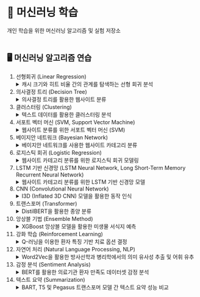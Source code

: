 <h1>🤖 머신러닝 학습</h1>
개인 학습을 위한 머신러닝 알고리즘 및 실험 저장소<br/><br/>

<h2>🖥️ 머신러닝 알고리즘 연습</h2>
<ol>
  <li>선형회귀 (Linear Regression)</li>
  <details>
  <summary>캐시 크기와 히트 비율 간의 관계를 탐색하는 선형 회귀 분석</summary>
    <p>
      합성된 데이터셋을 사용하여 캐시 크기와 히트 비율 간의 관계를 선형 회귀 분석으로 탐색합니다. 
      다양한 캐시 크기에 대한 히트 비율을 기록하고, 이를 바탕으로 선형 회귀 모델을 구축하였습니다. 
      분석 결과, 계수, 평균 제곱 오차, R-제곱 값들이 제시되었으며, 실제 데이터와 함께 선형 회귀선, 잔차, 예측 지점이 시각적으로 표현되었습니다. 
      합성 데이터셋을 사용한 이 실험은 캐시 크기와 히트 비율 간의 관계를 이해하는 데 도움을 주며, 모델의 성능과 예측 정확도를 평가하는 데 기여합니다.
    </p>
  </details>
  <li>의사결정 트리 (Decision Tree)</li>
  <details>
  <summary>의사결정 트리를 활용한 웹사이트 분류</summary>
    <p>
      Hetul Mehta의 Kaggle 데이터셋 "Website Classification"을 기반으로 한 웹사이트 분류를 수행합니다. 
      데이터를 훈련 및 테스트 세트로 나누고 TF-IDF 벡터화한 후 의사결정 트리 모델을 학습합니다. 
      모델의 정확도를 평가하고, 분류 보고서 및 혼동 행렬을 출력하여 결과를 상세하게 제시합니다. 
      생성된 의사결정 트리 그래픽은 모델의 결정 과정을 시각적으로 나타냅니다.
    </p>
  </details>
  <li>클러스터링 (Clustering)</li>
  <details>
  <summary>텍스트 데이터를 활용한 클러스터링 분석</summary>
    <p>
      Kaggle에서 다운로드한 'IAB 텍스트/웹사이트 분류' 데이터셋을 기반으로 한 클러스터링 분석입니다.
      데이터를 전처리하고 TF-IDF 벡터화한 후, KMeans 클러스터링을 적용하여 웹사이트를 그룹화합니다. 
      Elbow Method 및 Silhouette Score를 사용하여 최적의 클러스터 수를 찾고, 최적 클러스터 수로 모델을 학습합니다. 
      t-SNE를 활용하여 클러스터 결과를 2D로 시각화하고, 각 클러스터의 특징을 요약하여 CSV 파일로 출력합니다. 
      또한, 무작위 샘플링 및 클러스터링된 데이터를 CSV 파일로 내보내어 결과를 확인합니다.
    </p>
  </details>
  <li>서포트 벡터 머신 (SVM, Support Vector Machine)</li>
  <details>
  <summary>웹사이트 분류를 위한 서포트 벡터 머신 (SVM)</summary>
    <p>
      Hetul Mehta의 Kaggle에서 가져온 "웹사이트 분류" 데이터셋을 활용하여 웹사이트 분류를 위해 서포트 벡터 머신 (SVM)을 사용합니다. 
      데이터를 읽고 전처리하며, TF-IDF 벡터화를 수행하고, 선형 커널을 사용한 SVM 분류기를 훈련합니다. 
      모델의 정확도를 평가하고, 분류 보고서 및 혼동 행렬이 제시됩니다. 
      또한, 스크립트는 t-SNE를 사용하여 SVM의 결정 경계를 시각화하여 분류기의 행동을 파악합니다.
    </p>
  </details>
  <li>베이지안 네트워크 (Bayesian Network)</li>
  <details>
  <summary>베이지안 네트워크를 사용한 웹사이트 카테고리 분류</summary>
    <p>
      Hetul Mehta의 Kaggle에서 수집한 "웹사이트 분류" 데이터셋을 기반으로 한 베이지안 네트워크 모델을 구축하여 웹사이트의 특징과 카테고리 간의 관계를 모델링합니다. 
      데이터를 불러오고 전처리한 후, 언어 감지를 통해 영어 단어를 추출하여 베이지안 네트워크의 학습 데이터로 활용합니다. 
      모델 학습 이후, 조건부 확률을 계산하고 시각적으로 나타내기 위해 네트워크 그래프를 생성합니다. 
      생성된 그래프는 'Streaming Services' 및 'Other Categories'에 대한 조건부 확률을 시각적으로 표현하여 웹사이트의 특정 키워드가 특정 카테고리에 속할 확률을 제시합니다.
    </p>
  </details>
  <li>로지스틱 회귀 (Logistic Regression)</li>
  <details>
  <summary>웹사이트 카테고리 분류를 위한 로지스틱 회귀 모델링</summary>
    <p>
      Hetul Mehta의 Kaggle에서 수집한 "웹사이트 분류" 데이터셋을 활용하여 로지스틱 회귀 모델을 훈련하고 웹사이트의 특징을 기반으로 'Streaming Services'와 'Other Categories'를 분류합니다. 
      데이터를 불러오고 전처리한 후, TF-IDF 벡터화를 통해 텍스트 데이터를 수치형으로 변환합니다. 
      훈련된 로지스틱 회귀 모델을 평가하고, 정확도, 분류 보고서, 혼동 행렬을 출력합니다. 
      또한, 의사결정 트리와 서포트 벡터 머신 테스트 결과와 비교하여 이 실험의 결과를 종합적으로 고려했습니다.
    </p>
  </details>
  <li>LSTM 기반 신경망 (LSTM Neural Network, Long Short-Term Memory Recurrent Neural Network)</li>
  <details>
  <summary>웹사이트 카테고리 분류를 위한 LSTM 기반 신경망 모델</summary>
    <p>
      Hetul Mehta의 Kaggle에서 수집한 "웹사이트 분류" 데이터셋을 기반으로 한 웹사이트 카테고리 분류를 위한 LSTM 기반 신경망 모델을 구축하였습니다. 
      데이터는 GloVe 워드 임베딩을 활용하여 토큰화되었고, 훈련 및 테스트를 위해 적절히 전처리되었습니다. 
      모델은 LSTM (Long Short-Term Memory) 레이어를 통과한 후 시그모이드 활성화 함수를 사용하는 Dense 레이어로 구성되었습니다. 
      훈련 결과를 시각적으로 나타낸 그래프와 테스트 데이터에 대한 정확도와 손실값이 제시되었습니다. 
      또한 이진 분류의 평가 지표로는 혼동 행렬과 ROC 커브를 활용하여 성능을 평가하였습니다.
    </p>
  </details>
  <li>CNN (Convolutional Neural Network)</li>
  <details>
  <summary>I3D (Inflated 3D CNN) 모델을 활용한 동작 인식</summary>
    <p>
      Kaggle 노트북 'Action Recognition with i3d-kinetics (400)'을 기반으로 한 I3D 모델을 활용한 동작 인식 실험입니다. 
      I3D 모델은 2D 이미지 분류 DNN을 기반으로 하는 공간-시간 아키텍처이며, RGB 프레임과 연속 RGB 프레임 사이의 광학 흐름 예측을 처리하는 두 개의 3D CNN을 결합합니다.
      이 모델은 사전 훈련된 Kinetics 데이터셋을 기반으로 하며, 실험에서는 해당 데이터셋의 동작 레이블을 활용하여 선택된 동영상에 대한 상위 5가지 동작을 예측하는 테스트를 수행했습니다. 
      실험에는 UCF101 데이터셋에서 선택한 비디오와 YouTube에서 가져온 '피아노 연주'와 '타이핑' 동영상이 포함되었습니다. 
      또한 결과를 평가하기 위해 Kinetics-400 데이터셋의 동작 레이블을 활용하여 모델의 예측 정확도를 확인하였습니다. 
      이를 통해 I3D 모델이 다양한 데이터에서 상위 동작을 어떻게 예측하는지를 시각적으로 확인할 수 있었습니다.
    </p>
  </details>
  <li>트랜스포머 (Transformer)</li>
  <details>
  <summary>DistilBERT을 활용한 종양 분류</summary>
    <p>
      Kaggle의 'Medical Text Dataset - Cancer Doc Classification'을 기반으로 한 DistilBERT 모델을 사용한 종양 분류 실험입니다. 
      DistilBERT은 BERT base 모델의 간추려진 버전으로, 작고 빠르며 가벼운 트랜스포머 모델입니다.
      실험에서는 DistilBERT를 사용하여 각 텍스트 데이터의 토큰화 및 분류를 수행하였습니다. 
      주어진 데이터셋은 'Thyroid_Cancer', 'Colon_Cancer', 'Lung_Cancer'과 같은 3가지 범주로 분류될 수 있는 암 관련 생물 의학 텍스트 문서를 포함하고 있습니다. 
      실험에서는 2개의 에포크로 축소하여 진행되었습니다. Google Colab의 제한으로 인해 3개의 에포크로 훈련하는 데 시간이 오래 걸렸습니다. 
      훈련 및 검증 데이터셋으로 나눈 후, DistilBERT 모델을 학습시키고 평가하여 정확도를 확인하였습니다. 
      실험 결과는 혼동 행렬과 분류 보고서를 통해 모델의 성능을 평가하고 있습니다.
    </p>
  </details>
    <li>앙상블 기법 (Ensemble Method)</li>
  <details>
  <summary>XGBoost 앙상블 모델을 활용한 미생물 서식지 예측</summary>
    <p>
      Kaggle의 'Human Microbiome Project' 데이터셋을 사용하여 인체 부위에서 분리된 미생물의 서식지를 분류하는 다중 클래스 분류 실험입니다. 
      데이터셋은 탐색 및 전처리 과정을 통해 결측값 제거, 원핫 인코딩 및 범주형 열과 수치형 열 분리를 수행하였습니다. 
      분류기로는 XGBoost를 사용하였으며, 개별 모델 및 앙상블 모델을 훈련하였습니다.
      각 모델에 대한 정확도, 분류 보고서, 혼동 행렬 및 ROC Curve를 통해 성능을 평가하였습니다. 
      실험 결과, 개별 모델과 앙상블 모델 모두 정확도 55.40%의 동일한 성능을 보였으며, 앙상블 모델이 개별 모델보다 더 나은 정확도와 ROC AUC를 보이지 않았습니다. 
      따라서, 앙상블 모델이 개별 모델보다 유의미한 성능 향상을 제공하지 않았다고 할 수 있으며, 다양한 인체 부위에서 분리된 미생물의 서식지를 정확하게 예측하는 것이 어려울 수 있다는 것을 알 수 있습니다.
    </p>
  </details>
      <li>강화 학습 (Reinforcement Learning)</li>
  <details>
  <summary>Q-러닝을 이용한 환자 특징 기반 치료 옵션 결정</summary>
    <p>
      Q-러닝 알고리즘을 적용하여 합성 의료 데이터셋에서 나이, 혈압, 콜레스테롤, BMI, 흡연 여부, 당뇨 등과 같은 일반적인 환자 특징을 기반으로 한 치료 옵션에 대한 결정을 내리는 것을 탐구합니다. 
      합성 데이터셋은 무작위로 생성되었으며, 나이, 혈압, 콜레스테롤, BMI, 흡연 상태, 그리고 당뇨와 같은 특징을 가진 가상의 환자 정보를 포함합니다. 
      실험 결과, 모델은 초기에는 보상의 큰 변동성을 보였지만, 에피소드 100 이후에는 안정적으로 수렴하며 평균 보상은 약간 감소하였습니다. 
      이러한 결과는 Q-러닝이 의료 데이터셋에서 학습 가능하며 시간이 지남에 따라 안정적인 성과를 보일 수 있음을 시사하나, 모델의 성능은 특정 환자 집단과 데이터셋의 크기 및 품질과 같은 추가 요인의 영향을 받을 수 있습니다.
    </p>
  </details>
        <li>자연어 처리 (Natural Language Processing, NLP)</li>
  <details>
  <summary>Word2Vec을 활용한 방사선학과 병리학에서의 의미 유사성 추출 및 어휘 유추</summary>
    <p>
      방사선학과 병리학의 텍스트 데이터에서 Word2Vec 임베딩을 활용하여 두 도메인 간의 용어와 개념 간의 유사성을 파악했습니다.
      텍스트 PDF에서 문장을 추출하고 전처리하여 Word2Vec 모델을 훈련하고 각 도메인에서 가장 일반적으로 사용되는 용어를 식별했습니다.
      두 도메인 간 용어의 코사인 유사성을 계산하고, 용어 유추 작업을 수행하여 모델이 다른 용어 간의 관련성을 추론할 수 있는지 평가했습니다.
      방사선학과 병리학에서 동일한 용어의 Word2Vec 임베딩 사이의 코사인 유사도가 낮은 것은 이러한 용어가 각 도메인에서 의미와 용법이 다름을 의미합니다.
      용어 유추 작업 결과, 방사선학, 인공지능 및 병리학 용어 간의 관계에서는 방사선학 및 병리학 도메인 내에서 특정한 의미적 유사성 정도가 있습니다.
    </p>
  </details>
          <li>감정 분석 (Sentiment Analysis)</li>
  <details>
  <summary>BERT를 활용한 의료기관 환자 만족도 데이터셋 감정 분석</summary>
    <p>
      Kaggle의 'Healthcare Patient Satisfaction - Data Collection' 데이터셋을 활용하여 BERT 사전 훈련 언어 모델을 사용한 감정 분석을 수행했습니다. 
      환자가 병원에 대한 경험을 설명하는 텍스트 데이터를 토큰화하고 긍정적, 부정적, 그리고 정의되지 않음의 세 가지 클래스로 분류했습니다. 
      500개의 텍스트를 무작위로 추출하였고, 각 텍스트의 최대 길이는 512로 제한했습니다. 
      감정은 긍정적인 경우 1, 부정적인 경우 0, 정의되지 않은 경우 -1로 레이블링되었습니다. 
      모델은 67.11%의 정확도로 데이터셋을 분류했지만, 정밀도가 낮고 FP가 존재하여 모델을 개선하는 여지가 있을 것으로 나타났습니다. 
      이러한 결과는 의료 분야에서 BERT 모델을 감정 분석에 더욱 효과적으로 적용하기 위해 정밀도를 높이고 혼동 행렬의 균형을 맞추는 방향으로 조정하는 것이 필요함을 시사하고 있습니다.
    </p>
  </details>
          <li>텍스트 요약 (Summarization)</li>
  <details>
  <summary>BART, T5 및 Pegasus 트랜스포머 모델 간 텍스트 요약 성능 비교</summary>
    <p>
      BillSum 데이터셋을 활용하여 BART Fine-Tuned, T5 Fine-Tuned, 그리고 Pegasus와 같은 트랜스포머 모델들의 텍스트 요약 성능을 측정하였습니다.
      데이터셋은 미국 의회 및 캘리포니아 주 법안의 요약을 담고 있으며, 캘리포니아 주 법안의 1237개 데이터만 사용하였습니다.
      각 모델의 생성된 요약과 실제 요약 사이의 유사성을 평가하기 위해 ROUGE(Recall-Oriented Understudy for Gisting Evaluation) 점수를 계산하였습니다.
      각 데이터의 ROUGE-1, ROUGE-2, ROUGE-L F1 점수를 측정하고 이를 평균하여 각 모델의 ROUGE-1, ROUGE-2, ROUGE-L F1 점수를 계산합니다.
      T5 Fine-Tuned가 세 모델 중에서 가장 우수한 성능을 보였으며, ROUGE-1 평균 F1 점수는 0.1395, ROUGE-2 평균 F1 점수는 0.0590, ROUGE-L 평균 F1 점수는 0.1042입니다.
      이는 T5가 세 모델 중에서 가장 작은 파라미터를 가지고 있음에도 불구하고, 다양한 문서 뿐만 아니라 해당 문서의 인간이 생성한 요약에 대해 미세 조정되었기 때문으로 생각됩니다.
    </p>
  </details>
</ol>
